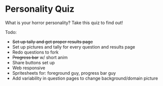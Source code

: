 # Personality Quiz
What is your horror personality? Take this quiz to find out!

Todo:
- ~~Set up tally and get proper results page~~
- Set up pictures and tally for every question and results page
- Redo questions to fork
- ~~Progress bar~~ w/ short anim
- Share buttons set up
- Web responsive
- Spritesheets for: foreground guy, progress bar guy
- Add variability in question pages to change background/domain picture